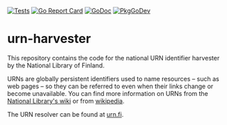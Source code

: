 [![Tests](https://github.com/wvh/urn-harvester/workflows/tests/badge.svg)](https://github.com/wvh/urn-harvester/actions?query=workflow:tests)
[![Go Report Card](https://goreportcard.com/badge/github.com/wvh/urn-harvester)](https://goreportcard.com/report/github.com/wvh/urn-harvester)
[![GoDoc](https://godoc.org/github.com/wvh/urn-harvester?status.svg)](https://godoc.org/github.com/wvh/urn-harvester)
[![PkgGoDev](https://pkg.go.dev/badge/github.com/wvh/urn-harvester)](https://pkg.go.dev/github.com/wvh/urn-harvester)

# urn-harvester

This repository contains the code for the national URN identifier harvester by the National Library of Finland.

URNs are globally persistent identifiers used to name resources – such as web pages – so they can be referred to even when their links change or become unavailable. You can find more information on URNs
from the [National Library's wiki](https://www.kiwi.fi/display/URN/In+English) or from [wikipedia](https://en.wikipedia.org/wiki/Uniform_Resource_Name).

The URN resolver can be found at [urn.fi](https://urn.fi/).
